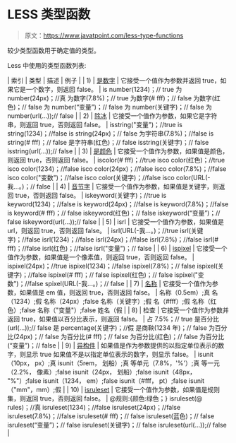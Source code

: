 # LESS 类型函数

> 原文：<https://www.javatpoint.com/less-type-functions>

较少类型函数用于确定值的类型。

Less 中使用的类型函数列表:

| 索引 | 类型 | 描述 | 例子 |
| 1) | [是数字](less-isnumber-function) | 它接受一个值作为参数并返回 true，如果它是一个数字，则返回 false。 | is number(1234)；// true
为 number(24px)；//真
为数字(7.8%)；// true
为数字(# fff)；// false
为数字(红色)；// false
为 number(“变量”)；// false
为 number(关键字)；// false
为 number(url(...));// false |
| 2) | [除冰](less-isstring-function) | 它接受一个值作为参数，如果它是字符串，则返回 true，否则返回 false。 | isstring("变量")；//true
is string(1234)；//false
is string(24px)；// false
为字符串(7.8%)；//false
is string(# fff)；// false
是字符串(红色)；// false
isstring(关键字)；// false
isstring(url(...));// false |
| 3) | [是颜色](less-iscolor-function) | 它接受一个值作为参数，如果值是颜色，则返回 true，否则返回 false。 | iscolor(# fff)；//true
isco color(红色)；//true
isco color(1234)；//false
isco color(24px)；//false
isco color(7.8%)；//false
isco color("变数")；//false
isco color(关键字)；//false
isco color(URL(-我...。)；// false |
| 4) | [音节字](less-iskeyword-function) | 它接受一个值作为参数，如果值是关键字，则返回 true，否则返回 false。 | iskeyword(关键字)；//true
is keyword(1234)；//false
is keyword(24px)；//false
is keyword(7.8%)；//false
is keyword(# fff)；// false
iskeyword(红色)；// false
iskeyword(“变量”)；// false
iskeyword(url(...));// false |
| 5) | isrl | 它接受一个值作为参数，如果值是 url，则返回 true，否则返回 false。 | isrl(URL(-我...。)；//true
isrl(关键字)；//false
isrl(1234)；//false
isrl(24px)；//false
isrl(7.8%)；//false
isrl(# fff)；//false
isrl(红色)；//false
isrl("变量")；// false |
| 6) | [ispixel](less-ispixel-function) | 它接受一个值作为参数，如果值是一个像素值，则返回 true，否则返回 false。 | ispixel(24px)；//true
ispixel(1234)；//false
ispixel(7.8%)；// false
ispixel(关键字)；//false
ispixel(# fff)；// false
ispixel(红色)；// false
ispixel("变数")；//false spixel(URL(-我...。)；// false |
| 7) | [名称](less-isem-function) | 它接受一个值作为参数，如果值是 em 值，则返回 true，否则返回 false。 | 名称（0.5em）;真
名（1234）;假
名称（24px）;false
名称（关键字）;假
名（#fff）;假
名称（红色）;false
名称（"变量"）;false
姓名（假 |
| 8) | 检查 | 它接受一个值作为参数并返回 true，如果值以百分比表示，则返回 false。 | 占 7.5%；// true
是百分比(url(...));// false
是 percentage(关键字)；//假
是商鞅(1234 年)；// false
为百分比(24px)；// false
为百分比(# fff)；// false
为百分比(红色)；// false
为百分比(“变量”)；// false |
| 9) | [异构件](less-isunit-function) | 如果值是作为参数提供的以指定单位表示的数字，则显示 true 如果值不是以指定单位表示的数字，则显示 false。 | isunit（10px， px）;真
isunit（5rem， 划船）;真
等单元（7.8%，'%'）;真
等一元（2.2%， 像素）;false
isunit（24px， 划船）;false
isunit（48px， "%"）;false
isunit（1234， em）;false
isunit（#fff， pt）;false
isunit（"mm"，mm）;假 |
| 10) | [isruleset](less-isruleset-function) | 它接受一个值作为参数，如果值是规则集，则返回 true，否则返回 false。 | @规则:{颜色:绿色；}
isruleset(@ rules)；//真
isruleset(1234)；//false
isruleset(24px)；//false
isruleset(7.8%)；//false
isruleset(# fff)；// false
isruleset(蓝色)；// false
isruleset(“变量”)；// false
isruleset(关键字)；// false
isruleset(url(...));// false |